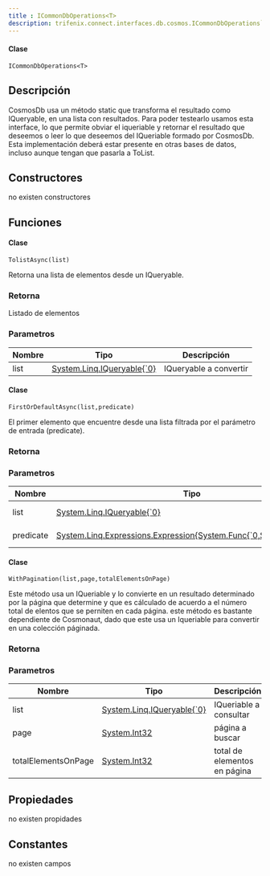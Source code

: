 ```yaml
---
title : ICommonDbOperations<T>
description: trifenix.connect.interfaces.db.cosmos.ICommonDbOperations`1
---
```




<CodeBlock slots = 'heading, code' repeat = '1' languages = 'C#' />

#### Clase
```
ICommonDbOperations<T>
```

## Descripción
CosmosDb usa un método static que transforma el resultado como IQueryable, en una lista con resultados.
Para poder testearlo usamos esta interface, lo que permite obviar el iqueriable y retornar el resultado que deseemos
o leer lo que deseemos del IQueriable formado por CosmosDb.
Esta implementación deberá estar presente en otras bases de datos, incluso aunque tengan que pasarla a ToList.
## Constructores

no existen constructores


## Funciones


<CodeBlock slots = 'heading, code' repeat = '1' languages = 'C#' />

#### Clase
```
TolistAsync(list)
```


Retorna una lista de elementos desde un IQueryable.
### Retorna
Listado de elementos
### Parametros
| Nombre | Tipo | Descripción |
| ------ | ---- | ----------- |
| list | [System.Linq.IQueryable{\`0}](http://msdn.microsoft.com/query/dev14.query?appId=Dev14IDEF1&l=EN-US&k=k:System.Linq.IQueryable 'System.Linq.IQueryable{`0}') | IQueryable a convertir |

<CodeBlock slots = 'heading, code' repeat = '1' languages = 'C#' />

#### Clase
```
FirstOrDefaultAsync(list,predicate)
```


El primer elemento que encuentre desde una lista filtrada por el parámetro de entrada (predicate).
### Retorna

### Parametros
| Nombre | Tipo | Descripción |
| ------ | ---- | ----------- |
| list | [System.Linq.IQueryable{\`0}](http://msdn.microsoft.com/query/dev14.query?appId=Dev14IDEF1&l=EN-US&k=k:System.Linq.IQueryable 'System.Linq.IQueryable{`0}') | IQueryable a convertir |
| predicate | [System.Linq.Expressions.Expression{System.Func{\`0,System.Boolean}}](http://msdn.microsoft.com/query/dev14.query?appId=Dev14IDEF1&l=EN-US&k=k:System.Linq.Expressions.Expression 'System.Linq.Expressions.Expression{System.Func{`0,System.Boolean}}') | filtro de busqueda |

<CodeBlock slots = 'heading, code' repeat = '1' languages = 'C#' />

#### Clase
```
WithPagination(list,page,totalElementsOnPage)
```


Este método usa un IQueriable y lo convierte en un resultado determinado por la página que determine y que es cálculado
de acuerdo a el número total de elentos que se perniten en cada página.
este método es bastante dependiente de Cosmonaut, dado que este usa un Iqueriable para convertir en una colección páginada.
### Retorna

### Parametros
| Nombre | Tipo | Descripción |
| ------ | ---- | ----------- |
| list | [System.Linq.IQueryable{\`0}](http://msdn.microsoft.com/query/dev14.query?appId=Dev14IDEF1&l=EN-US&k=k:System.Linq.IQueryable 'System.Linq.IQueryable{`0}') | IQueriable a consultar |
| page | [System.Int32](http://msdn.microsoft.com/query/dev14.query?appId=Dev14IDEF1&l=EN-US&k=k:System.Int32 'System.Int32') | página a buscar |
| totalElementsOnPage | [System.Int32](http://msdn.microsoft.com/query/dev14.query?appId=Dev14IDEF1&l=EN-US&k=k:System.Int32 'System.Int32') | total de elementos en página |
## Propiedades

no existen propidades

## Constantes
no existen campos

